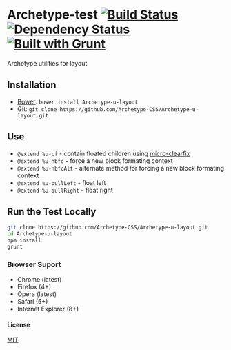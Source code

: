 # Archetype-test [![Build Status](https://secure.travis-ci.org/Archetype-CSS/Archetype-u-layout.png?branch=master)](http://travis-ci.org/Archetype-CSS/Archetype-u-layout) [![Dependency Status](https://gemnasium.com/Archetype-CSS/Archetype-u-layout.svg)](https://gemnasium.com/Archetype-CSS/Archetype-u-layout) [![Built with Grunt](https://cdn.gruntjs.com/builtwith.png)](http://gruntjs.com/)

Archetype utilities for layout

## Installation
  * [Bower](http://bower.io): `bower install Archetype-u-layout`
  * Git: `git clone https://github.com/Archetype-CSS/Archetype-u-layout.git`

## Use
  * `@extend %u-cf` - contain floated children using [micro-clearfix](http://nicolasgallagher.com/micro-clearfix-hack/) 
  * `@extend %u-nbfc` - force a new block formating context
  * `@extend %u-nbfcAlt` - alternate method for forcing a new block formating context
  * `@extend %u-pullLeft` - float left
  * `@extend %u-pullRight` - float right

## Run the Test Locally

```bash
git clone https://github.com/Archetype-CSS/Archetype-u-layout.git
cd Archetype-u-layout
npm install
grunt
```

### Browser Suport
  * Chrome (latest)
  * Firefox (4+)
  * Opera (latest)
  * Safari (5+)
  * Internet Explorer (8+)

#### License
[MIT](/LICENSE.md)

